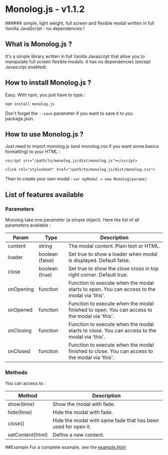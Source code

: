 # Monolog.js - v1.1.2
#####A simple, light weight, full screen and flexible modal written in full Vanilla JavaScript - no dependencies !

## What is Monolog.js ?
It's a simple library written in full Vanilla Javascript that allow you to manipulate full screen flexible modals. It has no dependencies (except Javascript enabled).

## How to install Monolog.js ?
Easy. With npm, you just have to type : 

`npm install monolog.js`

Don't forget the `--save` parameter if you want to save it to you package.json.

## How to use Monolog.js ?
Just need to import monolog.js (and monolog.css if you want some basics formatting) to your HTML :

`<script src="/path/to/monolog.js/dist/monolog.js"></script>`

`<link rel="stylesheet" href="/path/to/monolog.js/dist/monolog.css">`

Then to create your own modal : `var myModal = new Monolog(params)`

## List of features available
### Parameters
Monolog take one parameter (a simple object). Here the list of all parameters available :

| Param      | Type           | Description                                                                                    |
| -----------|----------------| -----------------------------------------------------------------------------------------------|
| content    | string         | The modal content. Plain text or HTML.                                                         |
| loader     | boolean (false)| Set true to show a loader when modal is displayed. Default false.                              |
| close      | boolean (true) | Set true to show the close cross in top right corner. Default true.                            |
| onOpening  | function       | Function to execute when the modal starts to open. You can access to the modal via 'this'.     |
| onOpened   | function       | Function to execute when the modal finished to open. You can access to the modal via 'this'.   |
| onClosing  | function       | Function to execute when the modal starts to close. You can access to the modal via 'this'.    |
| onClosed   | function       | Function to execute when the modal finished to close. You can access to the modal via 'this'.  |

### Methods
You can access to :

| Method                 | Description                                                 |
| ---------------------|---------------------------------------------------------------|
| show(time)           | Show the modal with fade.                                     |
| hide(time)           | Hide the modal with fade.                                     |
| close()              | Hide the modal with same fade that has been used for open it. |
| setContent(html)     | Define a new content.                                         |

##Example
For a complete example, see the [example.html](https://github.com/soywod/monolog/blob/master/example.html)